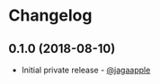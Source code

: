<!-- ======================================================================================================================= -->
<!-- CHANGELOG                                                                                                               -->
<!-- ======================================================================================================================= -->
# Changelog
## 0.1.0 (2018-08-10)
- Initial private release - [@jagaapple](https://github.com/jagaapple)
